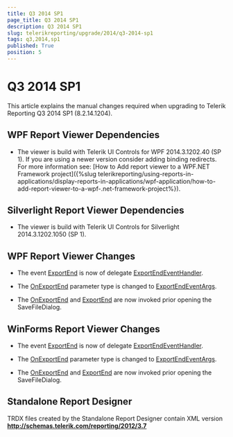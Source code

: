 ```yaml
---
title: Q3 2014 SP1
page_title: Q3 2014 SP1 
description: Q3 2014 SP1
slug: telerikreporting/upgrade/2014/q3-2014-sp1
tags: q3,2014,sp1
published: True
position: 5
---
```


# Q3 2014 SP1



This article explains the manual changes required when upgrading to Telerik Reporting Q3 2014 SP1 (8.2.14.1204).

## WPF Report Viewer Dependencies

* The viewer is build with Telerik UI Controls for WPF 2014.3.1202.40 (SP 1). If you are using a newer version consider adding binding redirects. For more information see: [How to Add report viewer to a WPF.NET Framework project]({%slug telerikreporting/using-reports-in-applications/display-reports-in-applications/wpf-application/how-to-add-report-viewer-to-a-wpf-.net-framework-project%}).

## Silverlight Report Viewer Dependencies

* The viewer is build with Telerik UI Controls for Silverlight 2014.3.1202.1050 (SP 1).             

## WPF Report Viewer Changes

* The event  [ExportEnd](/reporting/api/Telerik.ReportViewer.Wpf.ReportViewer#Telerik_ReportViewer_Wpf_ReportViewer_ExportEnd)  is now of delegate                [ExportEndEventHandler](/reporting/api/Telerik.ReportViewer.Common.ExportEndEventHandler).             

* The  [OnExportEnd](/reporting/api/Telerik.ReportViewer.Wpf.ReportViewer#Telerik_ReportViewer_Wpf_ReportViewer_OnExportEnd_Telerik_ReportViewer_Common_ExportEndEventArgs_)                parameter type is changed to                [ExportEndEventArgs](/reporting/api/Telerik.ReportViewer.Common.ExportEndEventArgs).             

* The  [OnExportEnd](/reporting/api/Telerik.ReportViewer.Wpf.ReportViewer#Telerik_ReportViewer_Wpf_ReportViewer_OnExportEnd_Telerik_ReportViewer_Common_ExportEndEventArgs_)                and  [ExportEnd](/reporting/api/Telerik.ReportViewer.Wpf.ReportViewer#Telerik_ReportViewer_Wpf_ReportViewer_ExportEnd)  are now invoked prior opening the SaveFileDialog.             

## WinForms Report Viewer Changes

* The event  [ExportEnd](/reporting/api/Telerik.ReportViewer.WinForms.ReportViewerBase#Telerik_ReportViewer_WinForms_ReportViewerBase_ExportEnd)  is now of delegate                [ExportEndEventHandler](/reporting/api/Telerik.ReportViewer.Common.ExportEndEventHandler).             

* The  [OnExportEnd](/reporting/api/Telerik.ReportViewer.WinForms.ReportViewerBase#Telerik_ReportViewer_WinForms_ReportViewerBase_OnExportEnd_Telerik_ReportViewer_Common_ExportEndEventArgs_)                parameter type is changed to                [ExportEndEventArgs](/reporting/api/Telerik.ReportViewer.Common.ExportEndEventArgs).             

* The  [OnExportEnd](/reporting/api/Telerik.ReportViewer.Wpf.ReportViewer#Telerik_ReportViewer_Wpf_ReportViewer_OnExportEnd_Telerik_ReportViewer_Common_ExportEndEventArgs_)                and  [ExportEnd](/reporting/api/Telerik.ReportViewer.Wpf.ReportViewer#Telerik_ReportViewer_Wpf_ReportViewer_ExportEnd)  are now invoked prior opening the SaveFileDialog.             

## Standalone Report Designer

TRDX files created by the Standalone Report Designer contain XML version __http://schemas.telerik.com/reporting/2012/3.7__

